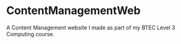 # ContentManagementWeb
A Content Management website I made as part of my BTEC Level 3 Computing course.
